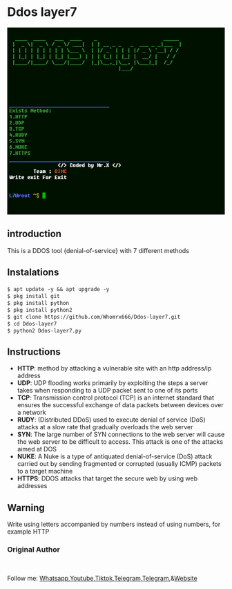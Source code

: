# Ddos layer7
![Ddos-layer7 preview](Ddos-layer7.png)

## introduction
This is a DDOS tool {denial-of-service} with 7 different methods

## Instalations
```
$ apt update -y && apt upgrade -y
$ pkg install git
$ pkg install python
$ pkg install python2
$ git clone https://github.com/Whomrx666/Ddos-layer7.git
$ cd Ddos-layer7
$ python2 Ddos-layer7.py
```

## Instructions
- **HTTP**: method by attacking a vulnerable site with an http address/ip address
- **UDP**: UDP flooding works primarily by exploiting the steps a server takes when responding to a UDP packet sent to one of its ports
- **TCP**: Transmission control protocol (TCP) is an internet standard that ensures the successful exchange of data packets between devices over a network
- **RUDY**:  (Distributed DDoS) used to execute denial of service (DoS) attacks at a slow rate that gradually overloads the web server
- **SYN**: The large number of SYN connections to the web server will cause the web server to be difficult to access. This attack is one of the attacks aimed at DOS
- **NUKE**: A Nuke is a type of antiquated denial-of-service (DoS) attack carried out by sending fragmented or corrupted (usually ICMP) packets to a target machine
- **HTTPS**: DDOS attacks that target the secure web by using web addresses

## Warning
Write using letters accompanied by numbers instead of using numbers, for example HTTP

### Original Author
<a href="https://github.com/Whomrx666"><img src="https://img.shields.io/badge/Original-Author-brightgreen.svg" alt=""/></a>

Follow me: [Whatsapp](https://wa.me/6287855190571),[Youtube](https://youtube.com/@whomrx666),[Tiktok](https://www.tiktok.com/@whomr.x),[Telegram](https://www.tiktok.com/@whomr.x),[Telegram](https://t.me/@Whomr_X),&[Website](https://whomrxhackers.blogspot.com/)
